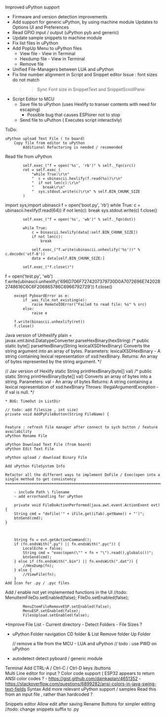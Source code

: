 
Improved uPython support
* Firmware and version detection improvements
* Add support for generic uPython, by using machine module 
    Updates to Options UI and Preferences 
* Read GPIO input / output (uPython pyb and generic) 
* Update sample snippets to machine module
* Fix list files in uPython
* Add PopUp Menu to uPython files 
    * View file - View in Terminal 
    * Hexdump file - View in Terminal 
    * Remove file 
* Unified File-Managers between LUA and uPython 
* Fix line number alignment in Script and Snippet editor 
    Issue : font sizes do not match 
    >> Sync Font size in SnippetText and SnippetScrollPane
* Script Editor to MCU 
    - Save file to uPython (uses Hexlify to transer contents with need for escaping)
        * Possible bug that causes ESPlorer not to stop 
    - Send file to uPuthon ( Executes script interactivly)


ToDo:

    uPython upload Text File ( to board) 
        Copy file from editor to uPython 
            Additional Refactoring is needed / recomended

Read file from uPython

            self.exec_("f = open('%s', 'rb')" % self._fqn(src))
            ret = self.exec_(
                "while True:\r\n"
                "  c = ubinascii.hexlify(f.read(%s))\r\n"
                "  if not len(c):\r\n"
                "    break\r\n"
                "  sys.stdout.write(c)\r\n" % self.BIN_CHUNK_SIZE
            )


import sys;import ubinascii
f = open('boot.py', 'rb')
while True:
    c = ubinascii.hexlify(f.read(64))
    if not len(c):
        break
    sys.stdout.write(c)
f.close()




            self.exec_("f = open('%s', 'wb')" % self._fqn(dst))

            while True:
                c = binascii.hexlify(data[:self.BIN_CHUNK_SIZE])
                if not len(c):
                    break

                self.exec_("f.write(ubinascii.unhexlify('%s'))" % c.decode('utf-8'))
                data = data[self.BIN_CHUNK_SIZE:]

            self.exec_("f.close()")


f = open('test.py', 'wb')
f.write(ubinascii.unhexlify('696D706F7274207379730D0A7072696E7420282748616C6C6F206865786C6966792729'))
f.close()



        except PyboardError as e:
            if _was_file_not_existing(e):
                raise RemoteIOError("Failed to read file: %s" % src)
            else:
                raise e

        f.write(binascii.unhexlify(ret))
        f.close()


Java version of Unhexlify 
    plain = javax.xml.bind.DatatypeConverter.parseHexBinary(hexString)
/* 
    public static byte[] parseHexBinary(String lexicalXSDHexBinary)
    Converts the string argument into an array of bytes.
    Parameters:
    lexicalXSDHexBinary - A string containing lexical representation of xsd:hexBinary.
    Returns:
    An array of bytes represented by the string argument.
*/

// Jav version of Hexlify 
static String printHexBinary(byte[] val) 
/*
    public static String printHexBinary(byte[] val)
    Converts an array of bytes into a string.
    Parameters:
    val - An array of bytes
    Returns:
    A string containing a lexical representation of xsd:hexBinary
    Throws:
    IllegalArgumentException - if val is null.
*/







    * BUG: TimeOut in ListDir 

    // todo: add filesize , int size)
    private void AddPyFileButton(String FileName) {


    Feature : refresh file manager after connect to sych button / feature availability 
    uPython Rename File 

    uPython Download Text File (from board) 
    uPython Edit Text File 

    uPython upload / download Binary File 

    Add uPython FileSystem Info 

    Refactor all the different ways to implement DoFile / Exec(open into a single method to get consistency 
    ====================================================================================================

        - include Path \ filename 
        - add errorhandling for uPython 

        private void FileDoActionPerformed(java.awt.event.ActionEvent evt) {                                       
        String cmd = "dofile('" + iFile.get(iTab).getName() + "')";
        btnSend(cmd);
    }   



        String fn = evt.getActionCommand();
        if (fn.endsWith(".py") || fn.endsWith(".pyc")) {
            LocalEcho = false;
            String cmd = "exec(open(\"" + fn + "\").read(),globals())";
            btnSend(cmd);
        } else if (fn.endsWith(".bin") || fn.endsWith(".dat")) {
            //HexDump(fn);
        } else {
            //ViewFile(fn);
        }
    Add Icon for .py / .pyc files 




Add / enable not yet implemented functions in the UI
            //todo: 
            MenuItemFileDo.setEnabled(false);
            FileDo.setEnabled(false);

            MenuItemFileRemoveESP.setEnabled(false);
            MenuESP.setEnabled(false);
            FilesUpload.setEnabled(false);


*Improve File List 
    - Current directory 
    - Detect Folders 
    - File Sizes ?
  

* uPython Folder navigation
    CD folder & List 
    Remove folder 
    Up Folder 

    // remove a file from the MCU - LUA and uPython
    // todo : use PWD on uPython 


* autodetect detect pyboard / generic module 





Terminal 
    Add CTRL-A / Ctrl-C / Ctrl-D keys /buttons  
    Multi Line editor for input ?
    Color code support ( ESP32 appears to return ANSI color codes ?
        - https://gist.github.com/dainkaplan/4651352
        - https://stackoverflow.com/questions/6899282/ansi-colors-in-java-swing-text-fields 
Syntax
    Add more relevant uPython support / samples 
    Read this from an input file , rather than hardcoded ?

Snippets editor 
    Allow edit after saving 
    Rename Buttons for simpler editing 
    //todo: change snippets suffix to .py 



